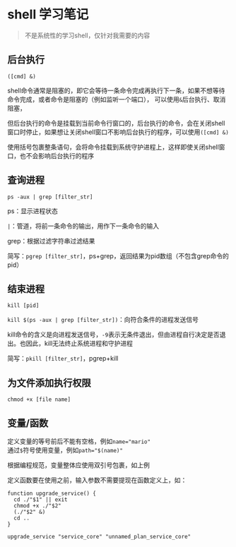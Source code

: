 # shell 学习笔记

> 不是系统性的学习shell，仅针对我需要的内容

## 后台执行

`([cmd] &)`

shell命令通常是阻塞的，即它会等待一条命令完成再执行下一条，如果不想等待命令完成，或者命令是阻塞的（例如监听一个端口），
可以使用`&`后台执行、取消阻塞，

但后台执行的命令是挂载到当前命令行窗口的，后台执行的命令，会在关闭shell窗口时停止，如果想让关闭shell窗口不影响后台执行的程序，可以使用`([cmd] &)`

使用括号包裹整条语句，会将命令挂载到系统守护进程上，这样即使关闭shell窗口，也不会影响后台执行的程序

## 查询进程

`ps -aux | grep [filter_str]`

ps：显示进程状态

`|`：管道，将前一条命令的输出，用作下一条命令的输入

grep：根据过滤字符串过滤结果

简写：`pgrep [filter_str]`，ps+grep，返回结果为pid数组（不包含grep命令的pid）

## 结束进程

`kill [pid]`

`kill $(ps -aux | grep [filter_str])`：向符合条件的进程发送信号

kill命令的含义是向进程发送信号，`-9`表示无条件退出，但由进程自行决定是否退出。也因此，kill无法终止系统进程和守护进程

简写：`pkill [filter_str]`，pgrep+kill

## 为文件添加执行权限

`chmod +x [file name]`

## 变量/函数

定义变量的等号前后不能有空格，例如`name="mario"`  
通过`$`符号使用变量，例如`path="$(name)"`

根据编程规范，变量整体应使用双引号包裹，如上例

定义函数要在使用之前，输入参数不需要提现在函数定义上，如：

```shell 
function upgrade_service() {
  cd ./"$1" || exit
  chmod +x ./"$2"
  (./"$2" &)
  cd ..
}

upgrade_service "service_core" "unnamed_plan_service_core"
```
